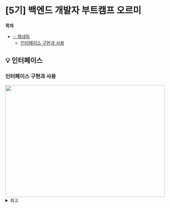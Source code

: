 # [5기] 백엔드 개발자 부트캠프 오르미

**목차**

- [💡 제네릭](#인터페이스)
  - [인터페이스 구현과 사용](#인터페이스-구현과-사용)




## 💡 인터페이스
<a id="인터페이스"></a>

### 인터페이스 구현과 사용
<a id="인터페이스-구현과-사용"></a>

<img src="img/day30/" width="500" height="350" alt="">


<details>
<summary> 회고 </summary>



</details>